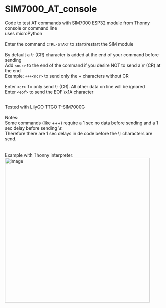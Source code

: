 # SIM7000_AT_console
Code to test AT commands with SIM7000 ESP32 module from Thonny console or command line<br>
uses microPython<br><br>
Enter the command ```CTRL-START``` to start/restart the SIM module<br><br>
By default a \r (CR) character is added at the end of your command before sending<br>
Add ```<ncr>``` to the end of the command if you desire NOT to send a \r (CR) at the end<br>
Example: ```+++<ncr>``` to send only the + characters without CR<br><br>
Enter ```<cr>``` To only send \r (CR). All other data on line will be ignored<br>
Enter ```<eof>``` to send the EOF \x1A character<br><br>


Tested with LilyGO TTGO T-SIM7000G<br><br>
Notes:<br>
Some commands (like +++) require a 1 sec no data before sending and a 1 sec delay before sending \r.<br>
Therefore there are 1 sec delays in de code before the \r characters are send.<br><br><br>
Example with Thonny interpreter:<br>
<img width="463" alt="image" src="https://user-images.githubusercontent.com/397362/169649602-2372fc02-bff8-43f7-97c0-bc85e575f124.png">
